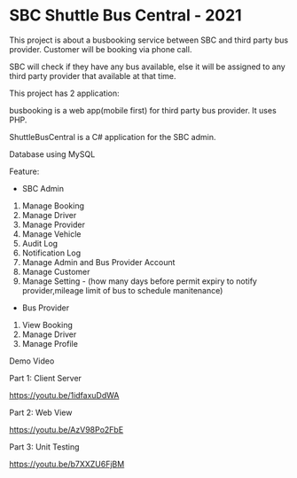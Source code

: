 # SBC Shuttle Bus Central - 2021
This project is about a busbooking service between SBC and third party bus provider. Customer will be booking via phone call.

SBC will check if they have any bus available, else it will be assigned to any third party provider that available at that time. 

This project has 2 application:

busbooking is a web app(mobile first) for third party bus provider. It uses PHP.

ShuttleBusCentral is a C# application for the SBC admin.

Database using MySQL

Feature:
- SBC Admin
1. Manage Booking
2. Manage Driver
3. Manage Provider
4. Manage Vehicle
5. Audit Log
6. Notification Log
7. Manage Admin and Bus Provider Account
8. Manage Customer
9. Manage Setting - (how many days before permit expiry to notify provider,mileage limit of bus to schedule manitenance) 

- Bus Provider
1. View Booking
2. Manage Driver
3. Manage Profile

Demo Video

Part 1: Client Server

https://youtu.be/1idfaxuDdWA

Part 2: Web View

https://youtu.be/AzV98Po2FbE

Part 3: Unit Testing

https://youtu.be/b7XXZU6FjBM


